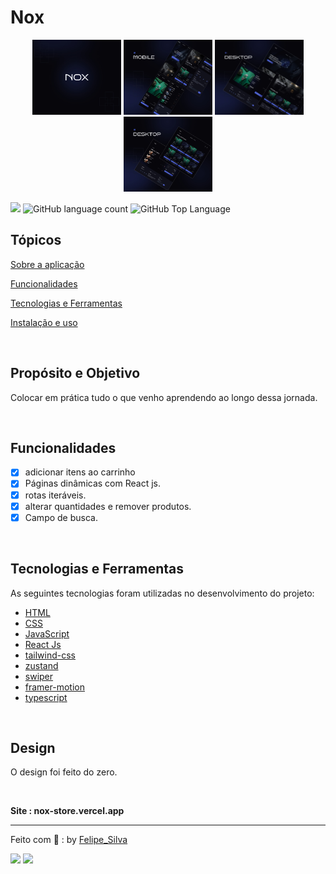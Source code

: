 # Nox

<div align="center" >
<img align="start" src="./public/cover.png" height='120' >
<img align="start" src="./public/mobile.png" height='120' >
<img align="start" src="./public/desktop-1.png"  height='120'>
<img align="start" src="./public/desktop-2.png" height='120'  >
</div>

<p>
  <img src="https://img.shields.io/badge/made%20by-Felipe%20Silva-34409f?style=flat-square">
  <img alt="GitHub language count" src="https://img.shields.io/github/languages/count/FelipeSilv4Dev/dog?color=34409f&style=flat-square">
  <img alt="GitHub Top Language" src="https://img.shields.io/github/languages/top/FelipeSilv4Dev/dog?color=34409f&style=flat-square">
</p>

## Tópicos

[Sobre a aplicação](#Propósito-e-Objetivo)

[Funcionalidades](#funcionalidades)

[Tecnologias e Ferramentas](#tecnologias-e-ferramentas)

[Instalação e uso](#instalação-e-uso)

<br>

## Propósito e Objetivo

Colocar em prática tudo o que venho aprendendo ao longo dessa jornada.

<br>

## Funcionalidades

- [x] adicionar itens ao carrinho
- [x] Páginas dinâmicas com React js.
- [x] rotas iteráveis.
- [x] alterar quantidades e remover produtos.
- [x] Campo de busca.

<br>

## Tecnologias e Ferramentas

As seguintes tecnologias foram utilizadas no desenvolvimento do projeto:

- [HTML](https://devdocs.io/html/)
- [CSS](https://devdocs.io/css/)
- [JavaScript](https://devdocs.io/javascript/)
- [React Js](https://devdocs.io/Reactjs/)
- [tailwind-css](https://devdocs.io/tailwind-css/)
- [zustand](https://devdocs.io/zustand/)
- [swiper](https://devdocs.io/swiper/)
- [framer-motion](https://devdocs.io/framer-motion/)
- [typescript](https://devdocs.io/react-hook-form)

<br>

## Design

O design foi feito do zero.

<br>

<strong>Site : nox-store.vercel.app</strong>

---

Feito com 💙 : by [Felipe_Silva](https://github.com/felipeSilv4dev)

 <div align="start">
  <a href='http://www.linkedin.com/in/felipe-silva-1019ab271' target='_blank'><img src='https://img.shields.io/badge/LinkedIn-0077B5?style=for-the-badge&logo=linkedin&logoColor=white'/></a>
  <a href="mailto:felipesantana18n@gmail.com" target='_blank'><img src="https://img.shields.io/badge/Gmail-D14836?style=for-the-badge&logo=gmail&logoColor=white"> </a>
</div>
